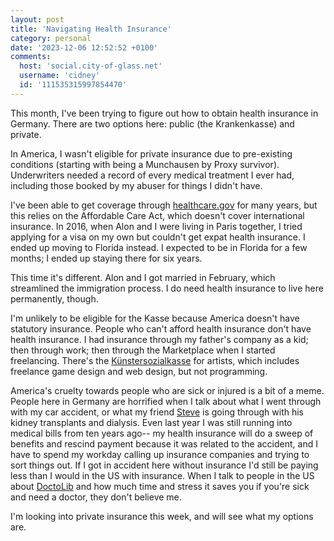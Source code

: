 ```yaml
---
layout: post
title: 'Navigating Health Insurance'
category: personal
date: '2023-12-06 12:52:52 +0100'
comments:
  host: 'social.city-of-glass.net'
  username: 'cidney'
  id: '111535315997854470'
---
```


This month, I've been trying to figure out how to obtain health insurance in Germany. There are two options here: public (the Krankenkasse) and private. 

In America, I wasn't eligible for private insurance due to pre-existing conditions (starting with being a Munchausen by Proxy survivor). Underwriters needed a record of every medical treatment I ever had, including those booked by my abuser for things I didn't have.

I've been able to get coverage through [healthcare.gov](https://www.healthcare.gov/) for many years, but this relies on the Affordable Care Act, which doesn't cover international insurance. In 2016, when Alon and I were living in Paris together, I tried applying for a visa on my own but couldn't get expat health insurance. I ended up moving to Florida instead. I expected to be in Florida for a few months; I ended up staying there for six years.

This time it's different. Alon and I got married in February, which streamlined the immigration process. I do need health insurance to live here permanently, though.

I'm unlikely to be eligible for the Kasse because America doesn't have statutory insurance. People who can't afford health insurance don't have health insurance. I had insurance through my father's company as a kid; then through work; then through the Marketplace when I started freelancing. There's the [Künstersozialkasse](https://www.kuenstlersozialkasse.de/) for artists, which includes freelance game design and web design, but not programming. 

America's cruelty towards people who are sick or injured is a bit of a meme. People here in Germany are horrified when I talk about what I went through with my car accident, or what my friend [Steve](https://www.gofundme.com/f/help-with-steve039s-kidney-transplant) is going through with his kidney transplants and dialysis. Even last year I was still running into medical bills from ten years ago-- my health insurance will do a sweep of benefits and rescind payment because it was related to the accident, and I have to spend my workday calling up insurance companies and trying to sort things out. If I got in accident here without insurance I'd still be paying less than I would in the US with insurance. When I talk to people in the US about [DoctoLib](https://www.doctolib.fr/) and how much time and stress it saves you if you're sick and need a doctor, they don't believe me.

I'm looking into private insurance this week, and will see what my options are.